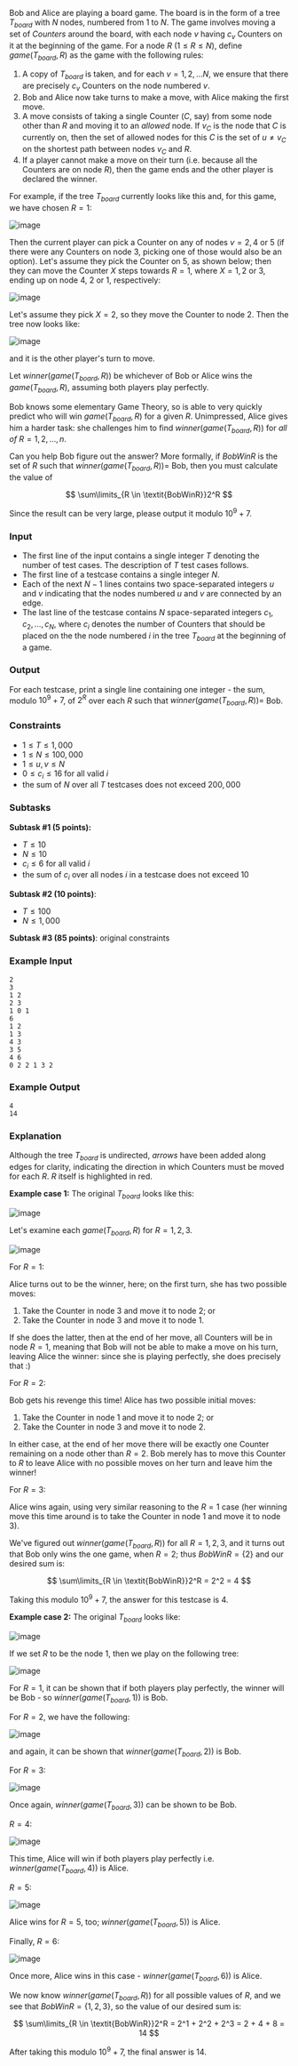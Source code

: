 Bob and Alice are playing a board game.  The board is in the form of a tree $T_{\textit{board}}$ with $N$ nodes, numbered from $1$ to $N$. The game involves moving a set of *Counters* around the board, with each node $v$ having $c_v$ Counters on it at the beginning of the game. For a node $R$ ($1 \le R \le N)$, define $\textit{game}(T_{\textit{board}}, R)$ as the game with the following rules:

1. A copy of $T_{\textit{board}}$ is taken, and for each $v=1,2,\dots N$, we ensure that there are precisely $c_v$ Counters on the node numbered $v$.
2. Bob and Alice now take turns to make a move, with Alice making the first move.
3. A move consists of taking a single Counter ($C$, say) from some node other than $R$ and moving it to an *allowed* node. If $v_C$ is the node that $C$ is currently on, then the set of allowed nodes for this $C$ is the set of $u \ne v_C$ on the shortest path between nodes $v_C$ and $R$.
4. If a player cannot make a move on their turn (i.e. because all the Counters are on node $R$), then the game ends and the other player is declared the winner.

For example, if the tree $T_{\textit{board}}$ currently looks like this and, for this game, we have chosen $R=1$:

![image](http://campus.codechef.com/SITJMADM/content/COUNTREE-move-example-1of3.png)

Then the current player can pick a Counter on any of nodes $v = 2, 4$ or $5$ (if there were any Counters on node $3$, picking one of those would also be an option). Let's assume they pick the Counter on $5$, as shown below; then they can move the Counter $X$ steps towards $R=1$, where $X=1,2$ or $3$, ending up on node $4$, $2$ or $1$, respectively:

![image](http://campus.codechef.com/SITJMADM/content/COUNTREE-move-example-2of3.png)

Let's assume they pick $X=2$, so they move the Counter to node $2$. Then the tree now looks like:

![image](http://campus.codechef.com/SITJMADM/content/COUNTREE-move-example-3of3.png)

and it is the other player's turn to move.

Let $\textit{winner}(\textit{game}(T_{\textit{board}}, R))$ be whichever of Bob or Alice wins the $\textit{game}(T_{\textit{board}}, R)$, assuming both players play perfectly.

Bob knows some elementary Game Theory, so is able to very quickly predict who will win $\textit{game}(T_{\textit{board}}, R)$ for a given $R$. Unimpressed, Alice gives him a harder task: she challenges him to find $\textit{winner}(\textit{game}(T_{\textit{board}}, R))$ for *all of* $R = 1, 2, \ldots , n$.

Can you help Bob figure out the answer? More formally, if $\textit{BobWinR}$ is the set of $R$ such that $\textit{winner}(\textit{game}(T_{\textit{board}}, R)) =$ Bob, then you must calculate the value of

$$
\sum\limits_{R \in \textit{BobWinR}}2^R
$$

Since the result can be very large, please output it modulo $10^9+7$.

### Input

- The first line of the input contains a single integer $T$ denoting the number of test cases. The description of $T$ test cases follows.
- The first line of a testcase contains a single integer $N$.
- Each of the next $N-1$ lines contains two space-separated integers $u$ and $v$ indicating that the nodes numbered $u$ and $v$ are connected by an edge.
- The last line of the testcase contains $N$ space-separated integers $c_1, c_2, \ldots , c_N$, where $c_i$ denotes the number of Counters that should be placed on the the node numbered $i$ in the tree $T_{\textit{board}}$ at the beginning of a game.

### Output

For each testcase, print a single line containing one integer - the sum, modulo $10^9+7$, of $2^R$ over each $R$ such that $\textit{winner}(\textit{game}(T_{\textit{board}}, R)) =$ Bob.

### Constraints 
- $1 \le T \le 1,000$
- $1 \le N \le 100,000$
- $1 \le u,v \le N$
- $0 \le c_i \le 16$ for all valid $i$
- the sum of $N$ over all $T$ testcases does not exceed $200,000$

### Subtasks
**Subtask #1 (5 points):** 

- $T \le 10$
- $N \le 10$
- $c_i \le 6$ for all valid $i$
- the sum of $c_i$ over all nodes $i$ in a testcase does not exceed $10$

**Subtask #2 (10 points)**: 

* $T \le 100$ 
* $N \le 1,000$

**Subtask #3 (85 points)**: original constraints

### Example Input

```
2
3 
1 2
2 3
1 0 1
6
1 2
1 3
4 3
3 5
4 6
0 2 2 1 3 2
```

### Example Output

```
4
14
```

### Explanation

Although the tree $T_{\textit{board}}$ is undirected, *arrows* have been added along edges for clarity, indicating the direction in which Counters must be moved for each $R$. $R$ itself is highlighted in red.

**Example case 1:** The original $T_{\textit{board}}$ looks like this:

![image](http://campus.codechef.com/SITJMADM/content/COUNTREE-EX1-1of2.png)

Let's examine each $\textit{game}(T_{\textit{board}},R)$ for $R=1,2,3$.

![image](http://campus.codechef.com/SITJMADM/content/COUNTREE-EX1-2of2.png)

For $R = 1$:

Alice turns out to be the winner, here; on the first turn, she has two possible moves:

1. Take the Counter in node $3$ and move it to node $2$; or
1. Take the Counter in node $3$ and move it to node $1$.

If she does the latter, then at the end of her move, all Counters will be in node $R=1$, meaning that Bob will not be able to make a move on his turn, leaving Alice the winner: since she is playing perfectly, she does precisely that :)

For $R = 2$:

Bob gets his revenge this time! Alice has two possible initial moves:

1. Take the Counter in node $1$ and move it to node $2$; or
1. Take the Counter in node $3$ and move it to node $2$.

In either case, at the end of her move there will be exactly one Counter remaining on a node other than $R = 2$.  Bob merely has to move this Counter to $R$ to leave Alice with no possible moves on her turn and leave him the winner!

For $R = 3$:

Alice wins again, using very similar reasoning to the $R = 1$ case (her winning move this time around is to take the Counter in node $1$ and move it to node $3$).

We've figured out $\textit{winner}(\textit{game}(T_{\textit{board}}, R))$ for all $R=1,2,3$, and it turns out that Bob only wins the one game, when $R=2$; thus $\textit{BobWinR}=\{2\}$ and our desired sum is:

$$
\sum\limits_{R \in \textit{BobWinR}}2^R = 2^2 = 4
$$

Taking this modulo $10^9+7$, the answer for this testcase is $4$.

**Example case 2:** The original $T_{\textit{board}}$ looks like:

![image](http://campus.codechef.com/SITJMADM/content/COUNTREE-EX2-1of7.png)

If we set $R$ to be the node $1$, then we play on the following tree:

![image](http://campus.codechef.com/SITJMADM/content/COUNTREE-EX2-2of7.png)

For $R = 1$, it can be shown that if both players play perfectly, the winner will be Bob - so $\textit{winner}(\textit{game}(T_{\textit{board}}, 1))$ is Bob.

For $R = 2$, we have the following:

![image](http://campus.codechef.com/SITJMADM/content/COUNTREE-EX2-3of7.png)

and again, it can be shown that $\textit{winner}(\textit{game}(T_{\textit{board}}, 2))$ is Bob.


For $R = 3$:

![image](http://campus.codechef.com/SITJMADM/content/COUNTREE-EX2-4of7.png)

Once again, $\textit{winner}(\textit{game}(T_{\textit{board}}, 3))$ can be shown to be Bob.

$R = 4$:


![image](http://campus.codechef.com/SITJMADM/content/COUNTREE-EX2-5of7.png)

This time, Alice will win if both players play perfectly i.e. $\textit{winner}(\textit{game}(T_{\textit{board}}, 4))$ is Alice.

$R = 5$:

![image](http://campus.codechef.com/SITJMADM/content/COUNTREE-EX2-6of7.png)

Alice wins for $R = 5$, too; $\textit{winner}(\textit{game}(T_{\textit{board}}, 5))$ is Alice.

Finally, $R = 6$:

![image](http://campus.codechef.com/SITJMADM/content/COUNTREE-EX2-7of7.png)

Once more, Alice wins in this case - $\textit{winner}(\textit{game}(T_{\textit{board}}, 6))$ is Alice.

We now know $\textit{winner}(\textit{game}(T_{\textit{board}}, R))$ for all possible values of $R$, and we see that $\textit{BobWinR}=\{1, 2, 3\}$, so the value of our desired sum is:

$$
\sum\limits_{R \in \textit{BobWinR}}2^R = 2^1 + 2^2 + 2^3 = 2 + 4 + 8 = 14
$$

After taking this modulo $10^9+7$, the final answer is $14$.


